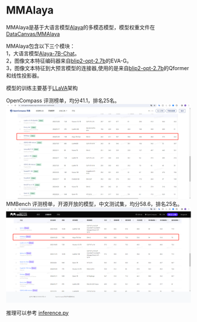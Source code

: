 # MMAlaya
MMAlaya是基于大语言模型[Alaya](https://github.com/DataCanvasIO/Alaya)的多模态模型，模型权重文件在[DataCanvas/MMAlaya](https://huggingface.co/DataCanvas/MMAlaya/tree/main)

MMAlaya包含以下三个模块：
<br>1，大语言模型[Alaya-7B-Chat](https://huggingface.co/DataCanvas/Alaya-7B-Chat)。
<br>2，图像文本特征编码器来自[blip2-opt-2.7b](https://huggingface.co/Salesforce/blip2-opt-2.7b)的EVA-G。
<br>3，图像文本特征到大预言模型的连接器,使用的是来自[blip2-opt-2.7b](https://huggingface.co/Salesforce/blip2-opt-2.7b)的Qformer和线性投影器。

模型的训练主要基于[LLaVA](https://github.com/haotian-liu/LLaVA)架构

OpenCompass 评测榜单，均分41.1，排名25名。
![opencompass-leaderboard-multimodal](https://github.com/DataCanvasIO/MMAlaya/blob/main/data/opencompass-leaderboard-multimodal.png)
MMBench 评测榜单，开源开放的模型，中文测试集，均分58.6，排名25名。
![opencompass-leaderboard-multimodal-cn](https://github.com/DataCanvasIO/MMAlaya/blob/main/data/opencompass-leaderboard-multimodal-cn.png)

推理可以参考 [inference.py](https://github.com/DataCanvasIO/MMAlaya/blob/main/inference.py)
